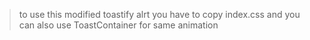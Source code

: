 >to use this modified toastify alrt you have to copy index.css and you can also use ToastContainer for same animation
